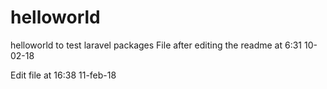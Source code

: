# helloworld
helloworld to test laravel packages
File after editing the readme at 6:31 10-02-18

Edit file at 16:38 11-feb-18

